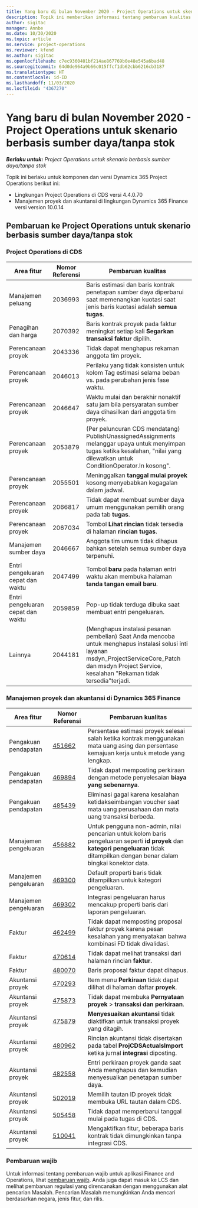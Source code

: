 ```yaml
---
title: Yang baru di bulan November 2020 - Project Operations untuk skenario berbasis sumber daya/tanpa stok
description: Topik ini memberikan informasi tentang pembaruan kualitas yang tersedia pada rilis November 2020 penyebaran Project Operations Lite untuk skenario berbasis sumber daya/non-stok.
author: sigitac
manager: Annbe
ms.date: 10/30/2020
ms.topic: article
ms.service: project-operations
ms.reviewer: kfend
ms.author: sigitac
ms.openlocfilehash: c7ec9360401bf214ae867769b0e48e545a6bad48
ms.sourcegitcommit: 64d0de964a9b66c015ffcf1db62cbb6216cb3187
ms.translationtype: HT
ms.contentlocale: id-ID
ms.lasthandoff: 11/03/2020
ms.locfileid: "4367270"
---
```

# <a name="whats-new-november-2020---project-operations-for-resourcenon-stocked-based-scenarios"></a>Yang baru di bulan November 2020 - Project Operations untuk skenario berbasis sumber daya/tanpa stok

_**Berlaku untuk:** Project Operations untuk skenario berbasis sumber daya/tanpa stok_

Topik ini berlaku untuk komponen dan versi Dynamics 365 Project Operations berikut ini:

- Lingkungan Project Operations di CDS versi 4.4.0.70
- Manajemen proyek dan akuntansi di lingkungan Dynamics 365 Finance versi version 10.0.14

## <a name="updates-to-project-operations-for-resource-non-stocked-based-scenarios"></a>Pembaruan ke Project Operations untuk skenario berbasis sumber daya/tanpa stok

### <a name="project-operations-on-cds"></a>Project Operations di CDS

| Area fitur                 | Nomor Referensi | Pembaruan kualitas                                                                                                                                                                    |
|------------------------------|------------------|-----------------------------------------------------------------------------------------------------------------------------------------------------------------------------------|
|   Manajemen peluang       | 2036993          | Baris estimasi dan baris kontrak penetapan sumber daya diperbarui saat memenangkan kuotasi saat jenis baris kuotasi adalah **semua tugas**.                                                 |
| Penagihan dan harga          | 2070392          | Baris kontrak proyek pada faktur meningkat setiap kali **Segarkan transaksi faktur** dipilih.                                                                         |
| Perencanaan proyek             | 2043336          | Tidak dapat menghapus rekaman anggota tim proyek.                                                                                                                                  |
| Perencanaan proyek             | 2046013          | Perilaku yang tidak konsisten untuk kolom Tag estimasi selama beban vs. pada perubahan jenis fase waktu.                                                                                   |
| Perencanaan proyek             | 2046647          | Waktu mulai dan berakhir nonaktif satu jam bila persyaratan sumber daya dihasilkan dari anggota tim proyek.                                                                      |
| Perencanaan proyek             | 2053879          | (Per peluncuran CDS mendatang) PublishUnassignedAssignments melanggar upaya untuk menyimpan tugas ketika kesalahan, "nilai yang dilewatkan untuk ConditionOperator.In kosong".                       |
| Perencanaan proyek             | 2055501          | Meninggalkan **tanggal mulai proyek** kosong menyebabkan kegagalan dalam jadwal.                                                                                                      |
| Perencanaan proyek             | 2066817          | Tidak dapat membuat sumber daya umum menggunakan pemilih orang pada tab **tugas**.                                                                                                   |
| Perencanaan proyek             | 2067034          | Tombol **Lihat rincian** tidak tersedia di halaman **rincian tugas**.                                                                                                       |
| Manajemen sumber daya          | 2046667          | Anggota tim umum tidak dihapus bahkan setelah semua sumber daya terpenuhi.                                                                                                    |
| Entri pengeluaran cepat dan waktu | 2047499          | Tombol **baru** pada halaman entri waktu akan membuka halaman **tanda tangan email baru**.                                                                                               |
| Entri pengeluaran cepat dan waktu | 2059859          | Pop-up tidak terduga dibuka saat membuat entri pengeluaran.                                                                                                                         |
| Lainnya                        | 2044181          | (Menghapus instalasi pesanan pembelian) Saat Anda mencoba untuk menghapus instalasi solusi inti layanan msdyn_ProjectServiceCore_Patch dan msdyn Project Service, kesalahan "Rekaman tidak tersedia"terjadi.  |

### <a name="project-management-and-accounting-in-dynamics-365-finance"></a>Manajemen proyek dan akuntansi di Dynamics 365 Finance

| Area fitur        | Nomor Referensi | Pembaruan kualitas                                                                                                                                                            |
|---------------------|------------------|---------------------------------------------------------------------------------------------------------------------------------------------------------------------------|
| Pengakuan pendapatan | [451662](https://fix.lcs.dynamics.com/Issue/Details/?bugId=451662)           | Persentase estimasi proyek selesai salah ketika kontrak menggunakan mata uang asing dan persentase kemajuan kerja untuk metode yang lengkap.                     |
| Pengakuan pendapatan | [469894](https://fix.lcs.dynamics.com/Issue/Details/?bugId=469894)           | Tidak dapat memposting perkiraan dengan metode penyelesaian **biaya yang sebenarnya**.                                                                                                    |
| Pengakuan pendapatan | [485439](https://fix.lcs.dynamics.com/Issue/Details/?bugId=485439)           | Eliminasi gagal karena kesalahan ketidakseimbangan voucher saat mata uang perusahaan dan mata uang transaksi berbeda.                                              |
| Manajemen pengeluaran  | [456882](https://fix.lcs.dynamics.com/Issue/Details/?bugId=456822)           | Untuk pengguna non-admin, nilai pencarian untuk kolom baris pengeluaran seperti **id proyek** dan **kategori pengeluaran** tidak ditampilkan dengan benar dalam bingkai konektor data. |
| Manajemen pengeluaran  | [469300](https://fix.lcs.dynamics.com/Issue/Details/?bugId=469300)           | Default properti baris tidak ditampilkan untuk kategori pengeluaran.                                                                                                         |
| Manajemen pengeluaran  | [469302](https://fix.lcs.dynamics.com/Issue/Details/?bugId=469302)           | Integrasi pengeluaran harus mencakup properti baris dari laporan pengeluaran.                                                                                             |
| Faktur           | [462499](https://fix.lcs.dynamics.com/Issue/Details/?bugId=462499)           | Tidak dapat memposting proposal faktur proyek karena pesan kesalahan yang menyatakan bahwa kombinasi FD tidak divalidasi.                                                    |
| Faktur           | [470614](https://fix.lcs.dynamics.com/Issue/Details/?bugId=470614)           | Tidak dapat melihat transaksi dari halaman rincian **faktur**.                                                                                                              |
| Faktur           | [480070](https://fix.lcs.dynamics.com/Issue/Details/?bugId=480070)           | Baris proposal faktur dapat dihapus.                                                                                                                                  |
| Akuntansi proyek  | [470293](https://fix.lcs.dynamics.com/Issue/Details/?bugId=470293)           | Item menu **Perkiraan** tidak dapat dilihat di halaman daftar **proyek**.                                                                                                   |
| Akuntansi proyek  | [475873](https://fix.lcs.dynamics.com/Issue/Details/?bugId=475873)           | Tidak dapat membuka **Pernyataan proyek**   > **transaksi dan perkiraan**.                                                                                                       |
| Akuntansi proyek  | [475879](https://fix.lcs.dynamics.com/Issue/Details/?bugId=475879)           | **Menyesuaikan akuntansi** tidak diaktifkan untuk transaksi proyek yang ditagih.                                                                                                  |
| Akuntansi proyek  | [480962](https://fix.lcs.dynamics.com/Issue/Details/?bugId=480962)           | Rincian akuntansi tidak disertakan pada tabel **ProjCDSActualsImport** ketika jurnal **integrasi**   diposting.                                                  |
| Akuntansi proyek  | [482558](https://fix.lcs.dynamics.com/Issue/Details/?bugId=482558)           | Entri perkiraan proyek ganda saat Anda menghapus dan kemudian menyesuaikan penetapan sumber daya.                                                                            |
| Akuntansi proyek  | [502019](https://fix.lcs.dynamics.com/Issue/Details/?bugId=502019)           | Memilih tautan ID proyek tidak membuka URL tautan dalam CDS.                                                                                                         |
| Akuntansi proyek  | [505458](https://fix.lcs.dynamics.com/Issue/Details/?bugId=505458)           | Tidak dapat memperbarui tanggal mulai pada tugas di CDS.                                                                                                                           |
| Akuntansi proyek  | [510041](https://fix.lcs.dynamics.com/Issue/Details/?bugId=510041)           | Mengaktifkan fitur, beberapa baris kontrak tidak dimungkinkan tanpa integrasi CDS.                                                                                   |

### <a name="regulatory-updates"></a>Pembaruan wajib
Untuk informasi tentang pembaruan wajib untuk aplikasi Finance and Operations, lihat [pembaruan wajib](https://docs.microsoft.com/dynamics365/finance/localizations/regulatory-updates). Anda juga dapat masuk ke LCS dan melihat pembaruan regulasi yang direncanakan dengan menggunakan alat pencarian Masalah. Pencarian Masalah memungkinkan Anda mencari berdasarkan negara, jenis fitur, dan rilis.
